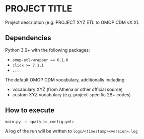 # PROJECT TITLE
Project description (e.g. PROJECT XYZ ETL to OMOP CDM vX.X).

## Dependencies
Python 3.6+ with the following packages:
- `omop-etl-wrapper == 0.1.0`
- `click >= 7.1.1`
- `...`

The default OMOP CDM vocabulary, additionally including:
- vocabulary XYZ (from Athena or other official source)
- custom XYZ vocabulary (e.g. project-specific 2B+ codes)

## How to execute
```bash
main.py -c <path_to_config.yml>
```
A log of the run will be written to `logs/<timestamp><version>.log`
